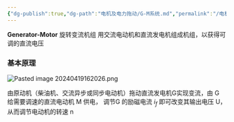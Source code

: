 ```yaml
---
{"dg-publish":true,"dg-path":"电机及电力拖动/G-M系统.md","permalink":"/电机及电力拖动/G-M系统/","dgPassFrontmatter":true,"noteIcon":"","created":"2024-04-18T22:02:15.438+08:00","updated":"2024-05-12T15:26:48.317+08:00"}
---
```


**Generator-Motor**
旋转变流机组
用交流电动机和直流发电机组成机组，以获得可调的直流电压
### 基本原理
![Pasted image 20240419162026.png](/img/user/%E5%8A%9F%E8%83%BD%E6%80%A7%E6%96%87%E4%BB%B6%E5%A4%B9/%E8%BD%BD%E5%85%A5%E7%9A%84%E5%AA%92%E4%BD%93%E8%B5%84%E6%BA%90/Pasted%20image%2020240419162026.png)

由原动机（柴油机、交流异步或同步电动机）拖动直流发电机G实现变流，由 G 给需要调速的直流电动机 M 供电，
调节G 的励磁电流 $i_{f}$ 即可改变其输出电压 U，从而调节电动机的转速 n 




